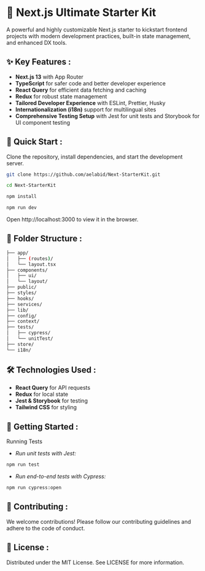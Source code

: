 # 🚀 Next.js Ultimate Starter Kit

A powerful and highly customizable Next.js starter to kickstart frontend projects with modern development practices, built-in state management, and enhanced DX tools.

## ✨ Key Features :

- **Next.js 13** with App Router
- **TypeScript** for safer code and better developer experience
- **React Query** for efficient data fetching and caching
- **Redux** for robust state management
- **Tailored Developer Experience** with ESLint, Prettier, Husky
- **Internationalization (i18n)** support for multilingual sites
- **Comprehensive Testing Setup** with Jest for unit tests and Storybook for UI component testing

## 🚀 Quick Start :

Clone the repository, install dependencies, and start the development server.

```bash
git clone https://github.com/aelabid/Next-StarterKit.git
```
```bash
cd Next-StarterKit
```
```bash
npm install
```
```bash
npm run dev
```

Open http://localhost:3000 to view it in the browser.

## 📂 Folder Structure :
```bash
├── app/
│   ├── (routes)/
│   └── layout.tsx
├── components/
│   ├── ui/
│   └── layout/
├── public/
├── styles/
├── hooks/
├── services/
├── lib/
├── config/
├── context/
├── tests/
│   ├── cypress/
│   └── unitTest/
├── store/
└── i18n/
```


## 🛠️ Technologies Used :
- **React Query** for API requests
- **Redux** for local state
- **Jest & Storybook** for testing
- **Tailwind CSS** for styling

## 🏁 Getting Started :
Running Tests
- *Run unit tests with Jest:*
```bash
npm run test
```
- *Run end-to-end tests with Cypress:*
```bash
npm run cypress:open
```

## 🤝 Contributing :
We welcome contributions! Please follow our contributing guidelines and adhere to the code of conduct.

## 📝 License :
Distributed under the MIT License. See LICENSE for more information.

